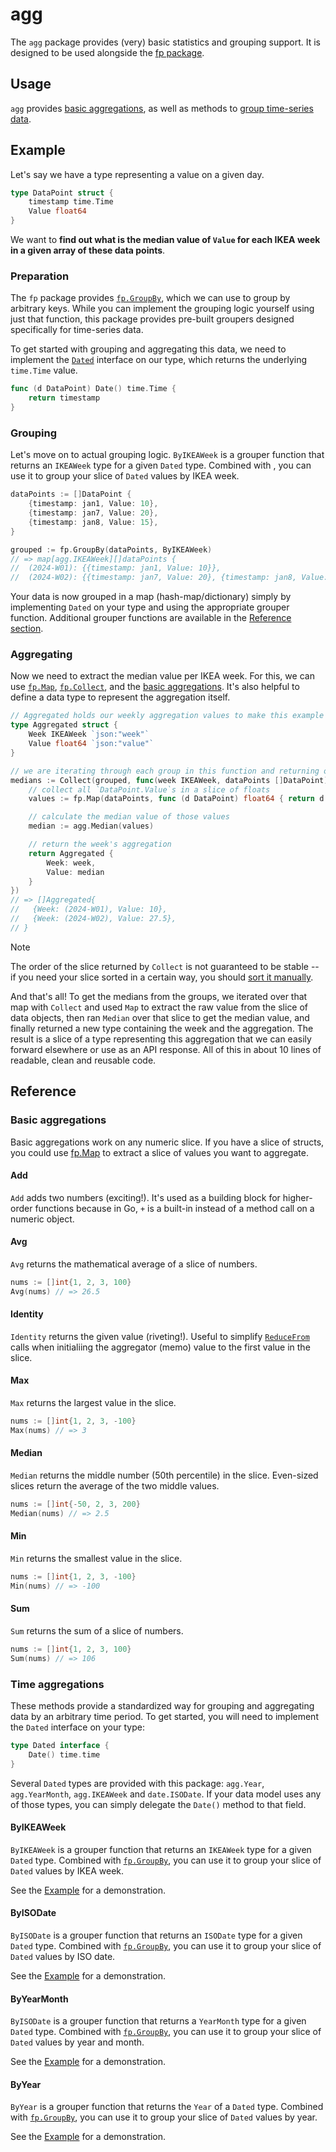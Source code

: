 # agg

The `agg` package provides (very) basic statistics and grouping support. It is designed to be used
alongside the [fp package](../fp/README.md).

## Usage

`agg` provides [basic aggregations](#Basic-aggregations), as well as methods to [group time-series
data](#Time-aggregations).

## Example

Let's say we have a type representing a value on a given day.

```go
type DataPoint struct {
    timestamp time.Time
    Value float64
}

```

We want to **find out what is the median value of `Value` for each IKEA week in a given array of
these data points**.

### Preparation

The `fp` package provides [`fp.GroupBy`](../fp/README.md#GroupBy), which we can use to group by
arbitrary keys. While you can implement the grouping logic yourself using just that function, this
package provides pre-built groupers designed specifically for time-series data.

To get started with grouping and aggregating this data, we need to implement the
[`Dated`](#Time-aggregations) interface on our type, which returns the underlying `time.Time` value.

```go
func (d DataPoint) Date() time.Time {
    return timestamp
}
```

### Grouping

Let's move on to actual grouping logic. `ByIKEAWeek` is a grouper function that returns an
`IKEAWeek` type for a given `Dated` type. Combined with , you can use it to group your slice of
`Dated` values by IKEA week.

```go
dataPoints := []DataPoint {
    {timestamp: jan1, Value: 10},
    {timestamp: jan7, Value: 20},
    {timestamp: jan8, Value: 15},
}

grouped := fp.GroupBy(dataPoints, ByIKEAWeek)
// => map[agg.IKEAWeek][]dataPoints {
//  (2024-W01): {{timestamp: jan1, Value: 10}},
//  (2024-W02): {{timestamp: jan7, Value: 20}, {timestamp: jan8, Value: 15}},

```

Your data is now grouped in a map (hash-map/dictionary) simply by implementing `Dated` on your type
and using the appropriate grouper function. Additional grouper functions are available in the
[Reference section](#Time-aggregations).

### Aggregating

Now we need to extract the median value per IKEA week. For this, we can use
[`fp.Map`](../fp/README.md#Map), [`fp.Collect`](../fp/README.md#Collect), and the [basic
aggregations](#Basic-aggregations). It's also helpful to define a data type to represent the
aggregation itself.

```go
// Aggregated holds our weekly aggregation values to make this example more clear
type Aggregated struct {
    Week IKEAWeek `json:"week"`
    Value float64 `json:"value"`
}

// we are iterating through each group in this function and returning one `Aggregated` per week
medians := Collect(grouped, func(week IKEAWeek, dataPoints []DataPoint) Aggregated {
    // collect all `DataPoint.Value`s in a slice of floats
    values := fp.Map(dataPoints, func (d DataPoint) float64 { return d.Value })

    // calculate the median value of those values
    median := agg.Median(values)

    // return the week's aggregation
    return Aggregated {
        Week: week,
        Value: median
    }
})
// => []Aggregated{
//   {Week: (2024-W01), Value: 10},
//   {Week: (2024-W02), Value: 27.5},
// }
```

> [!NOTE]
> The order of the slice returned by `Collect` is not guaranteed to be stable -- if you need your
> slice sorted in a certain way, you should [sort it manually](https://pkg.go.dev/slices#SortFunc).

And that's all! To get the medians from the groups, we iterated over that map with `Collect` and
used `Map` to extract the raw value from the slice of data objects, then ran `Median` over that
slice to get the median value, and finally returned a new type containing the week and the
aggregation. The result is a slice of a type representing this aggregation that we can easily
forward elsewhere or use as an API response. All of this in about 10 lines of readable, clean and
reusable code.

## Reference

### Basic aggregations

Basic aggregations work on any numeric slice. If you have a slice of structs, you could use
[fp.Map](../fp/README.md#Map) to extract a slice of values you want to aggregate.

#### Add

`Add` adds two numbers (exciting!). It's used as a building block for higher-order functions because
in Go, `+` is a built-in instead of a method call on a numeric object.

#### Avg

`Avg` returns the mathematical average of a slice of numbers.


```go
nums := []int{1, 2, 3, 100}
Avg(nums) // => 26.5
```

#### Identity

`Identity` returns the given value (riveting!). Useful to simplify
[`ReduceFrom`](../fp/README.md#ReduceFrom) calls when initialiing the aggregator (memo) value to the
first value in the slice.

#### Max

`Max` returns the largest value in the slice.

```go
nums := []int{1, 2, 3, -100}
Max(nums) // => 3
```

#### Median

`Median` returns the middle number (50th percentile) in the slice. Even-sized slices return the
average of the two middle values.


```go
nums := []int{-50, 2, 3, 200}
Median(nums) // => 2.5
```


#### Min

`Min` returns the smallest value in the slice.

```go
nums := []int{1, 2, 3, -100}
Min(nums) // => -100
```


#### Sum

`Sum` returns the sum of a slice of numbers.

```go
nums := []int{1, 2, 3, 100}
Sum(nums) // => 106
```

### Time aggregations

These methods provide a standardized way for grouping and aggregating data by an arbitrary time
period. To get started, you will need to implement the `Dated` interface on your type:

```go
type Dated interface {
    Date() time.time
}

```

Several `Dated` types are provided with this package: `agg.Year`, `agg.YearMonth`, `agg.IKEAWeek`
and `date.ISODate`. If your data model uses any of those types, you can simply delegate the `Date()`
method to that field.


#### ByIKEAWeek

`ByIKEAWeek` is a grouper function that returns an `IKEAWeek` type for a given `Dated` type.
Combined with [`fp.GroupBy`](../fp/README.md#GroupBy), you can use it to group your slice of
`Dated` values by IKEA week.

See the [Example](#Example) for a demonstration.

#### ByISODate

`ByISODate` is a grouper function that returns an `ISODate` type for a given `Dated` type.
Combined with [`fp.GroupBy`](../fp/README.md#GroupBy), you can use it to group your slice of
`Dated` values by ISO date.

See the [Example](#Example) for a demonstration.

#### ByYearMonth

`ByISODate` is a grouper function that returns a `YearMonth` type for a given `Dated` type.
Combined with [`fp.GroupBy`](../fp/README.md#GroupBy), you can use it to group your slice of
`Dated` values by year and month.

See the [Example](#Example) for a demonstration.

#### ByYear

`ByYear` is a grouper function that returns the `Year` of a `Dated` type. Combined with
[`fp.GroupBy`](../fp/README.md#GroupBy), you can use it to group your slice of `Dated` values by
year.

See the [Example](#Example) for a demonstration.
